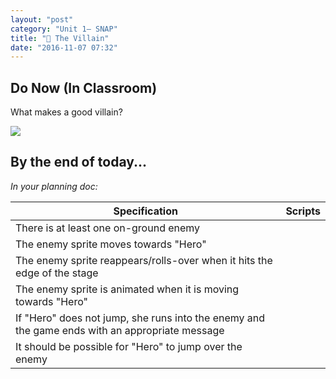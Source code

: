 ```yaml
---
layout: "post"
category: "Unit 1– SNAP"
title: "🐲 The Villain"
date: "2016-11-07 07:32"
---
```


## Do Now (In Classroom)
What makes a good villain?

![](https://upload.wikimedia.org/wikipedia/commons/thumb/8/88/Villianc_transparent_background.svg/2000px-Villianc_transparent_background.svg.png)

## By the end of today...
_In your planning doc:_

| Specification | Scripts |
|---|---|
| There is at least one on-ground enemy | |
| The enemy sprite moves towards "Hero" | |
| The enemy sprite reappears/rolls-over when it hits the edge of the stage | |
| The enemy sprite is animated when it is moving towards "Hero" | |
| If "Hero" does not jump, she runs into the enemy and the game ends with an appropriate message  | |
| It should be possible for "Hero" to jump over the enemy| |
